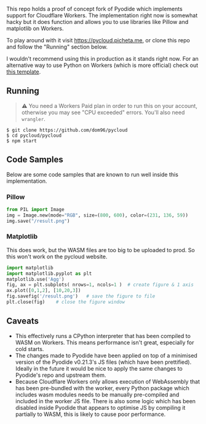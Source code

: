 This repo holds a proof of concept fork of Pyodide which implements support for
Cloudflare Workers. The implementation right now is somewhat hacky but it does
function and allows you to use libraries like Pillow and matplotlib on Workers.

To play around with it visit https://pycloud.picheta.me, or clone this repo
and follow the "Running" section below.

I wouldn't recommend using this in production as it stands right now. For an
alternative way to use Python on Workers (which is more official) check out
[this template](https://github.com/cloudflare/python-worker-hello-world).
## Running

> :warning: You need a Workers Paid plan in order to run this on your account,
> otherwise you may see "CPU exceeded" errors. You'll also need `wrangler`.

```
$ git clone https://github.com/dom96/pycloud
$ cd pycloud/pycloud
$ npm start
```

## Code Samples

Below are some code samples that are known to run well inside this implementation.
### Pillow

```python
from PIL import Image
img = Image.new(mode="RGB", size=(800, 600), color=(231, 136, 59))
img.save("/result.png")
```

### Matplotlib

This does work, but the WASM files are too big to be uploaded to prod. So
this won't work on the pycloud website.

```python
import matplotlib
import matplotlib.pyplot as plt
matplotlib.use('Agg')
fig, ax = plt.subplots( nrows=1, ncols=1 )  # create figure & 1 axis
ax.plot([0,1,2], [10,20,3])
fig.savefig('/result.png')   # save the figure to file
plt.close(fig)    # close the figure window
```

## Caveats

* This effectively runs a CPython interpreter that has been compiled to WASM on
Workers. This means performance isn't great, especially for cold starts.
* The changes made to Pyodide have been applied on top of a minimised version of
the Pyodide v0.21.3's JS files (which have been prettified). Ideally in the
future it would be nice to apply the same changes to Pyodide's repo and upstream them.
* Because Cloudflare Workers only allows execution of WebAssembly that has been
pre-bundled with the worker, every Python package which includes wasm modules
needs to be manually pre-compiled and included in the worker JS file.
There is also some logic which has been disabled inside Pyodide that appears to
optimise JS by compiling it partially to WASM, this is likely to cause poor performance.
